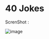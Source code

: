# 40 Jokes

ScrenShot :

![image](https://github.com/unofficialmohit/40JokesReact/assets/123811704/edb4fd16-57de-4344-adfd-f0c1f2ff1c69)
